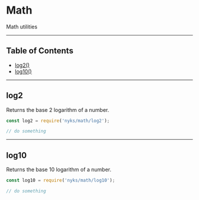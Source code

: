 # Math

Math utilities

------

## Table of Contents

  * [log2()](#log2)
  * [log10()](#log10)

------

<a name="log2"></a>
## log2

Returns the base 2 logarithm of a number.

```javascript
const log2 = require('nyks/math/log2');

// do something
```

------

<a name="log10"></a>
## log10

Returns the base 10 logarithm of a number.

```javascript
const log10 = require('nyks/math/log10');

// do something
```
